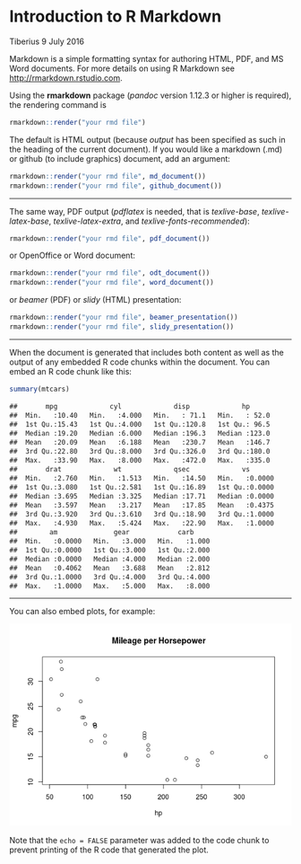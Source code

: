 Introduction to R Markdown
================
Tiberius
9 July 2016

Markdown is a simple formatting syntax for authoring HTML, PDF, and MS Word documents. For more details on using R Markdown see <http://rmarkdown.rstudio.com>.

Using the **rmarkdown** package (*pandoc* version 1.12.3 or higher is required), the rendering command is

``` r
rmarkdown::render("your rmd file")
```

The default is HTML output (because *output* has been specified as such in the heading of the current document). If you would like a markdown (.md) or github (to include graphics) document, add an argument:

``` r
rmarkdown::render("your rmd file", md_document())
rmarkdown::render("your rmd file", github_document())
```

------------------------------------------------------------------------

The same way, PDF output (*pdflatex* is needed, that is *texlive-base*, *texlive-latex-base*, *texlive-latex-extra*, and *texlive-fonts-recommended*):

``` r
rmarkdown::render("your rmd file", pdf_document())
```

or OpenOffice or Word document:

``` r
rmarkdown::render("your rmd file", odt_document())
rmarkdown::render("your rmd file", word_document())
```

or *beamer* (PDF) or *slidy* (HTML) presentation:

``` r
rmarkdown::render("your rmd file", beamer_presentation())
rmarkdown::render("your rmd file", slidy_presentation())
```

------------------------------------------------------------------------

When the document is generated that includes both content as well as the output of any embedded R code chunks within the document. You can embed an R code chunk like this:

``` r
summary(mtcars)
```

    ##       mpg             cyl             disp             hp       
    ##  Min.   :10.40   Min.   :4.000   Min.   : 71.1   Min.   : 52.0  
    ##  1st Qu.:15.43   1st Qu.:4.000   1st Qu.:120.8   1st Qu.: 96.5  
    ##  Median :19.20   Median :6.000   Median :196.3   Median :123.0  
    ##  Mean   :20.09   Mean   :6.188   Mean   :230.7   Mean   :146.7  
    ##  3rd Qu.:22.80   3rd Qu.:8.000   3rd Qu.:326.0   3rd Qu.:180.0  
    ##  Max.   :33.90   Max.   :8.000   Max.   :472.0   Max.   :335.0  
    ##       drat             wt             qsec             vs        
    ##  Min.   :2.760   Min.   :1.513   Min.   :14.50   Min.   :0.0000  
    ##  1st Qu.:3.080   1st Qu.:2.581   1st Qu.:16.89   1st Qu.:0.0000  
    ##  Median :3.695   Median :3.325   Median :17.71   Median :0.0000  
    ##  Mean   :3.597   Mean   :3.217   Mean   :17.85   Mean   :0.4375  
    ##  3rd Qu.:3.920   3rd Qu.:3.610   3rd Qu.:18.90   3rd Qu.:1.0000  
    ##  Max.   :4.930   Max.   :5.424   Max.   :22.90   Max.   :1.0000  
    ##        am              gear            carb      
    ##  Min.   :0.0000   Min.   :3.000   Min.   :1.000  
    ##  1st Qu.:0.0000   1st Qu.:3.000   1st Qu.:2.000  
    ##  Median :0.0000   Median :4.000   Median :2.000  
    ##  Mean   :0.4062   Mean   :3.688   Mean   :2.812  
    ##  3rd Qu.:1.0000   3rd Qu.:4.000   3rd Qu.:4.000  
    ##  Max.   :1.0000   Max.   :5.000   Max.   :8.000

------------------------------------------------------------------------

You can also embed plots, for example:

![](tutorial_markdown1_files/figure-markdown_github/unnamed-chunk-7-1.png)

Note that the `echo = FALSE` parameter was added to the code chunk to prevent printing of the R code that generated the plot.
